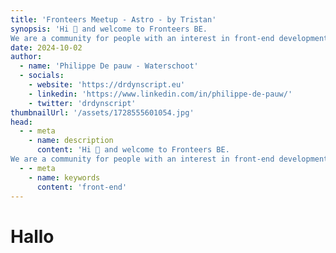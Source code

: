 ```yaml
---
title: 'Fronteers Meetup - Astro - by Tristan'
synopsis: 'Hi 👋 and welcome to Fronteers BE.
We are a community for people with an interest in front-end development and we host casual meetups in Ghent. Occiasionally also in Antwerp and Kortrijk.'
date: 2024-10-02
author:
  - name: 'Philippe De pauw - Waterschoot'
  - socials:
    - website: 'https://drdynscript.eu'
    - linkedin: 'https://www.linkedin.com/in/philippe-de-pauw/'
    - twitter: 'drdynscript'
thumbnailUrl: '/assets/1728555601054.jpg'
head:
  - - meta
    - name: description
      content: 'Hi 👋 and welcome to Fronteers BE.
We are a community for people with an interest in front-end development and we host casual meetups in Ghent. Occiasionally also in Antwerp and Kortrijk.'
  - - meta
    - name: keywords
      content: 'front-end'
---
```


# Hallo